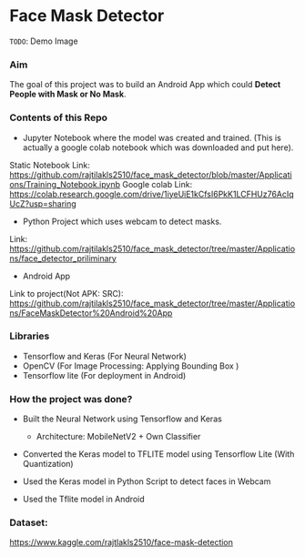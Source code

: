 # Face Mask Detector

`TODO`: Demo Image

### Aim
    
The goal of this project was to build an Android App which could **Detect People with Mask or No Mask**.

### Contents of this Repo

- Jupyter Notebook where the model was created and trained. (This is actually a google colab notebook which was downloaded and put here).

Static Notebook Link: https://github.com/rajtilakls2510/face_mask_detector/blob/master/Applications/Training_Notebook.ipynb
Google colab Link: https://colab.research.google.com/drive/1iyeUiE1kCfsI6PkK1LCFHUz76AcIqUcZ?usp=sharing

- Python Project which uses webcam to detect masks.

Link: https://github.com/rajtilakls2510/face_mask_detector/tree/master/Applications/face_detector_priliminary

- Android App 

Link to project(Not APK: SRC): https://github.com/rajtilakls2510/face_mask_detector/tree/master/Applications/FaceMaskDetector%20Android%20App


###  Libraries

- Tensorflow and Keras (For Neural Network)
- OpenCV (For Image Processing: Applying Bounding Box )
- Tensorflow lite (For deployment in Android)

### How the project was done?

- Built the Neural Network using Tensorflow and Keras
    - Architecture: MobileNetV2 + Own Classifier

- Converted the Keras model to TFLITE model using Tensorflow Lite (With Quantization)

- Used the Keras model in Python Script to detect faces in Webcam

- Used the Tflite model in Android


### Dataset:
https://www.kaggle.com/rajtlakls2510/face-mask-detection